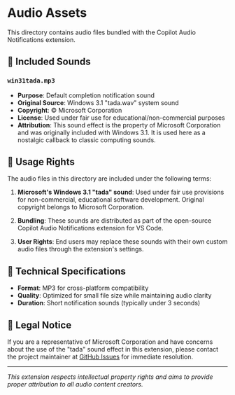 # Audio Assets

This directory contains audio files bundled with the Copilot Audio Notifications extension.

## 🎵 Included Sounds

### `win31tada.mp3`
- **Purpose**: Default completion notification sound
- **Original Source**: Windows 3.1 "tada.wav" system sound
- **Copyright**: © Microsoft Corporation
- **License**: Used under fair use for educational/non-commercial purposes
- **Attribution**: This sound effect is the property of Microsoft Corporation and was originally included with Windows 3.1. It is used here as a nostalgic callback to classic computing sounds.

## 📝 Usage Rights

The audio files in this directory are included under the following terms:

1. **Microsoft's Windows 3.1 "tada" sound**: Used under fair use provisions for non-commercial, educational software development. Original copyright belongs to Microsoft Corporation.

2. **Bundling**: These sounds are distributed as part of the open-source Copilot Audio Notifications extension for VS Code.

3. **User Rights**: End users may replace these sounds with their own custom audio files through the extension's settings.

## 🔧 Technical Specifications

- **Format**: MP3 for cross-platform compatibility
- **Quality**: Optimized for small file size while maintaining audio clarity
- **Duration**: Short notification sounds (typically under 3 seconds)

## 📄 Legal Notice

If you are a representative of Microsoft Corporation and have concerns about the use of the "tada" sound effect in this extension, please contact the project maintainer at [GitHub Issues](https://github.com/Cerwym/copilot-audio-notifications/issues) for immediate resolution.

---

*This extension respects intellectual property rights and aims to provide proper attribution to all audio content creators.*
